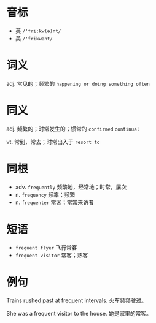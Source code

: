 # 音标

- 英 `/'friːkw(ə)nt/`
- 美 `/'frikwənt/`

# 词义

adj. 常见的；频繁的
`happening or doing something often`

# 同义

adj. 频繁的；时常发生的；惯常的
`confirmed` `continual`

vt. 常到，常去；时常出入于
`resort to`

# 同根

- adv. `frequently` 频繁地，经常地；时常，屡次
- n. `frequency` 频率；频繁
- n. `frequenter` 常客；常常来访者

# 短语

- `frequent flyer` 飞行常客
- `frequent visitor` 常客；熟客

# 例句

Trains rushed past at frequent intervals.
火车频频驶过。

She was a frequent visitor to the house.
她是家里的常客。


